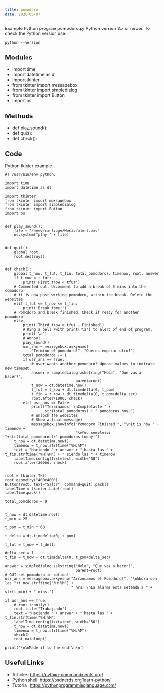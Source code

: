 ```yaml
---
title: pomodoro
date: 2020-05-07
---
```

Example Python program pomodoro.py
Python version 3.x or newer.
To check the Python version use:

    python --version

## Modules

* import time
* import datetime as dt
* import tkinter
* from tkinter import messagebox
* from tkinter import simpledialog
* from tkinter import Button
* import os

## Methods

* def play_sound():
* def quit():
* def check():

## Code

Python tkinter example

    #! /usr/bin/env python3
    
    import time
    import datetime as dt
    
    import tkinter
    from tkinter import messagebox
    from tkinter import simpledialog
    from tkinter import Button
    import os
    
    
    def play_sound():
    	file = "/home/santiago/Music/alert.wav"
    	os.system("play " + file)
    
    
    def quit():
    	global root
    	root.destroy()
    
    
    def check():
    	global t_now, t_fut, t_fin, total_pomodoros, timenow, root, answer
    	if t_now < t_fut:
    		print('First tnow < tfut')
    	# Commented out. Uncomment to add a break of 5 mins into the comodoro!
    	# it is now past working pomodoro, within the break. Delete the websites
    	elif t_fut <= t_now <= t_fin:
    		print('Break time!')
    	# Pomodoro and break finished. Check if ready for another pomodoro!
    	else:
    		print('Third tnow > tfut - Finished')
    		# Ring a bell (with print('\a') to alert of end of program.
    		print('\a')
    		# Annoy!
    		play_sound()
    		usr_ans = messagebox.askyesno(
    			"Termino el pomodoro!", "Queres empezar otro?")
    		total_pomodoros += 1
    		if usr_ans == True:
    			# user wants another pomodoro! Update values to indicate new timeset.
    			answer = simpledialog.askstring("Hola", "Que vas a hacer?",
    								parent=root)
    			t_now = dt.datetime.now()
    			t_fut = t_now + dt.timedelta(0, t_pom)
    			t_fin = t_now + dt.timedelta(0, t_pom+delta_sec)
    			root.after(1000, check)
    		elif usr_ans == False:
    			print("Terminamos! \nCompletaste " +
    				  str(total_pomodoros) + " pomodoros hoy.")
    			# unlock the websites
    			# Show a final message)
    			messagebox.showinfo("Pomodoro Finished!", "\nIt is now " + timenow +
    								"\nYou completed "+str(total_pomodoros)+" pomodoros today!")
    	t_now = dt.datetime.now()
    	timenow = t_now.strftime("%H:%M")
    	text = "Haciendo " + answer + " hasta las " + t_fin.strftime("%H:%M") + " siendo las " + timenow
    	labelTime.config(text=text, width="50")
    	root.after(20000, check)
    
    
    root = tkinter.Tk()
    root.geometry("400x400")
    Button(root, text="Salir", command=quit).pack()
    labelTime = tkinter.Label(root)
    labelTime.pack()
    
    total_pomodoros = 0
    
    
    t_now = dt.datetime.now()
    t_min = 25
    
    t_pom = t_min * 60
    
    t_delta = dt.timedelta(0, t_pom)
    
    t_fut = t_now + t_delta
    
    delta_sec = 1
    t_fin = t_now + dt.timedelta(0, t_pom+delta_sec)
    
    answer = simpledialog.askstring("Hola", "Que vas a hacer?",
    								parent=root)
    # GUI set pomodoro in motion!
    usr_ans = messagebox.askyesno("Arrancamos el Pomodoro!", "\nAhora son las "+t_now.strftime("%H:%M") +
    							  " hrs. \nLa alarma esta seteada a " + str(t_min) + " mins.")
    
    if usr_ans == True:
    	# root.iconify()
    	root.title("Trabajando")
    	text = "Haciendo " + answer + " hasta las " + t_fin.strftime("%H:%M")
    	labelTime.config(text=text, width="50")
    	t_now = dt.datetime.now()
    	timenow = t_now.strftime("%H:%M")
    	check()
    	root.mainloop()
    
    print('\n\nMade it to the end!\n\n')
    

## Useful Links

- Articles: https://python-commandments.org/
- Python shell: https://bsdnerds.org/learn-python/
- Tutorial: https://pythonprogramminglanguage.com/

